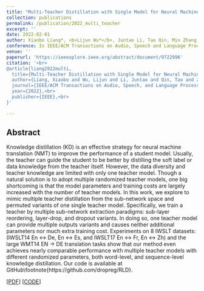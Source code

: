 ```yaml
---
title: "Multi-Teacher Distillation with Single Model for Neural Machine Translation"
collection: publications
permalink: /publication/2022_multi_teacher
excerpt: ''
date: 2022-02-01
author: Xiaobo Liang*, <b>Lijun Wu*</b>, Juntao Li, Tao Qin, Min Zhang and Tie-Yan Liu
conference: In IEEE/ACM Transactions on Audio, Speech and Language Processing <b>(IEEE/ACM TASLP, 2022)</b> (*=equal contribution)
venue: ''
paperurl: 'https://ieeexplore.ieee.org/abstract/document/9722996'
citation: '<br>
@article{liang2022multi,
  title={Multi-Teacher Distillation with Single Model for Neural Machine Translation},<br>
  author={Liang, Xiaobo and Wu, Lijun and Li, Juntao and Qin, Tao and Zhang, Min and Liu, Tie-Yan},<br>
  journal={IEEE/ACM Transactions on Audio, Speech, and Language Processing},<br>
  year={2022},<br>
  publisher={IEEE},<br>
}'

---
```

<h2><strong>Abstract</strong></h2>
Knowledge distillation (KD) is an effective strategy for neural machine translation (NMT) to improve the performance of a student model. Usually, the teacher can guide the student to be better by distilling the soft label or data knowledge from the teacher itself. However, the data diversity and teacher knowledge are limited with only one teacher model. Though a natural solution is to adopt multiple randomized teacher models, one big shortcoming is that the model parameters and training costs are largely increased with the number of teacher models. In this work, we explore to mimic multiple teacher distillation from the sub-network space and permuted variants of one single teacher model. Specifically, we train a teacher by multiple sub-network extraction paradigms: sub-layer reordering, layer-drop, and dropout variants. In doing so, one teacher model can provide multiple outputs variants and causes neither additional parameters nor much extra training cost. Experiments on 8 IWSLT datasets: (IWSLT14 En ↔ De, En ↔ Es, and IWSLT17 En ↔ Fr, En ↔ Zh) and the large WMT14 EN → DE translation tasks show that our method even achieves nearly comparable performance with multiple teacher models with different randomized parameters, both word-level, and sequence-level knowledge distillation. Our code is available at GitHub\footnote{https://github.com/dropreg/RLD}.

\[[PDF](https://ieeexplore.ieee.org/abstract/document/9722996)\]    \[[CODE](https://github.com/dropreg/RLD)\]